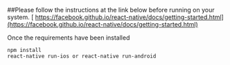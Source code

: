 ##Please follow the instructions at the link below before running on your system.
[ https://facebook.github.io/react-native/docs/getting-started.html](https://facebook.github.io/react-native/docs/getting-started.html)


Once the requirements have been installed
```
npm install
react-native run-ios or react-native run-android
```
